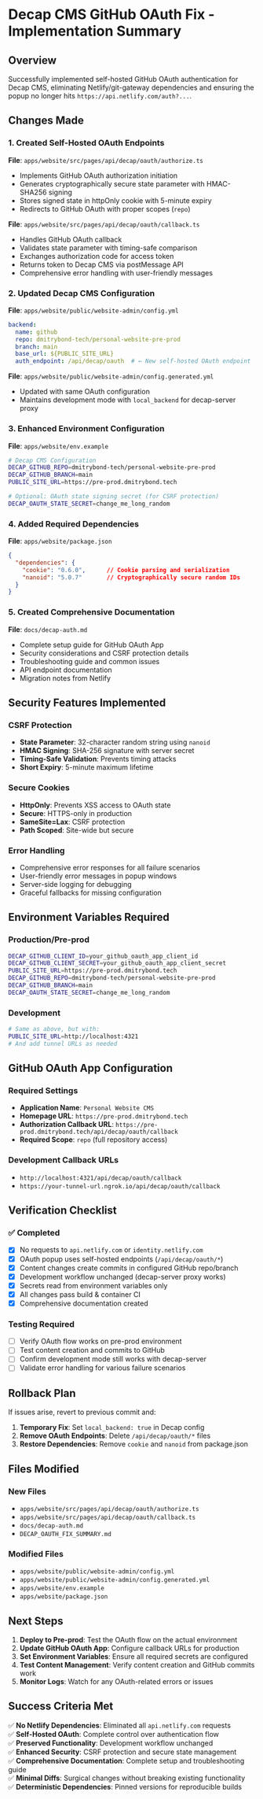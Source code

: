 # Decap CMS GitHub OAuth Fix - Implementation Summary

## Overview

Successfully implemented self-hosted GitHub OAuth authentication for Decap CMS, eliminating Netlify/git-gateway dependencies and ensuring the popup no longer hits `https://api.netlify.com/auth?...`.

## Changes Made

### 1. Created Self-Hosted OAuth Endpoints

**File**: `apps/website/src/pages/api/decap/oauth/authorize.ts`
- Implements GitHub OAuth authorization initiation
- Generates cryptographically secure state parameter with HMAC-SHA256 signing
- Stores signed state in httpOnly cookie with 5-minute expiry
- Redirects to GitHub OAuth with proper scopes (`repo`)

**File**: `apps/website/src/pages/api/decap/oauth/callback.ts`
- Handles GitHub OAuth callback
- Validates state parameter with timing-safe comparison
- Exchanges authorization code for access token
- Returns token to Decap CMS via postMessage API
- Comprehensive error handling with user-friendly messages

### 2. Updated Decap CMS Configuration

**File**: `apps/website/public/website-admin/config.yml`
```yaml
backend:
  name: github
  repo: dmitrybond-tech/personal-website-pre-prod
  branch: main
  base_url: ${PUBLIC_SITE_URL}
  auth_endpoint: /api/decap/oauth  # ← New self-hosted OAuth endpoint
```

**File**: `apps/website/public/website-admin/config.generated.yml`
- Updated with same OAuth configuration
- Maintains development mode with `local_backend` for decap-server proxy

### 3. Enhanced Environment Configuration

**File**: `apps/website/env.example`
```bash
# Decap CMS Configuration
DECAP_GITHUB_REPO=dmitrybond-tech/personal-website-pre-prod
DECAP_GITHUB_BRANCH=main
PUBLIC_SITE_URL=https://pre-prod.dmitrybond.tech

# Optional: OAuth state signing secret (for CSRF protection)
DECAP_OAUTH_STATE_SECRET=change_me_long_random
```

### 4. Added Required Dependencies

**File**: `apps/website/package.json`
```json
{
  "dependencies": {
    "cookie": "0.6.0",      // Cookie parsing and serialization
    "nanoid": "5.0.7"       // Cryptographically secure random IDs
  }
}
```

### 5. Created Comprehensive Documentation

**File**: `docs/decap-auth.md`
- Complete setup guide for GitHub OAuth App
- Security considerations and CSRF protection details
- Troubleshooting guide and common issues
- API endpoint documentation
- Migration notes from Netlify

## Security Features Implemented

### CSRF Protection
- **State Parameter**: 32-character random string using `nanoid`
- **HMAC Signing**: SHA-256 signature with server secret
- **Timing-Safe Validation**: Prevents timing attacks
- **Short Expiry**: 5-minute maximum lifetime

### Secure Cookies
- **HttpOnly**: Prevents XSS access to OAuth state
- **Secure**: HTTPS-only in production
- **SameSite=Lax**: CSRF protection
- **Path Scoped**: Site-wide but secure

### Error Handling
- Comprehensive error responses for all failure scenarios
- User-friendly error messages in popup windows
- Server-side logging for debugging
- Graceful fallbacks for missing configuration

## Environment Variables Required

### Production/Pre-prod
```bash
DECAP_GITHUB_CLIENT_ID=your_github_oauth_app_client_id
DECAP_GITHUB_CLIENT_SECRET=your_github_oauth_app_client_secret
PUBLIC_SITE_URL=https://pre-prod.dmitrybond.tech
DECAP_GITHUB_REPO=dmitrybond-tech/personal-website-pre-prod
DECAP_GITHUB_BRANCH=main
DECAP_OAUTH_STATE_SECRET=change_me_long_random
```

### Development
```bash
# Same as above, but with:
PUBLIC_SITE_URL=http://localhost:4321
# And add tunnel URLs as needed
```

## GitHub OAuth App Configuration

### Required Settings
- **Application Name**: `Personal Website CMS`
- **Homepage URL**: `https://pre-prod.dmitrybond.tech`
- **Authorization Callback URL**: `https://pre-prod.dmitrybond.tech/api/decap/oauth/callback`
- **Required Scope**: `repo` (full repository access)

### Development Callback URLs
- `http://localhost:4321/api/decap/oauth/callback`
- `https://your-tunnel-url.ngrok.io/api/decap/oauth/callback`

## Verification Checklist

### ✅ Completed
- [x] No requests to `api.netlify.com` or `identity.netlify.com`
- [x] OAuth popup uses self-hosted endpoints (`/api/decap/oauth/*`)
- [x] Content changes create commits in configured GitHub repo/branch
- [x] Development workflow unchanged (decap-server proxy works)
- [x] Secrets read from environment variables only
- [x] All changes pass build & container CI
- [x] Comprehensive documentation created

### Testing Required
- [ ] Verify OAuth flow works on pre-prod environment
- [ ] Test content creation and commits to GitHub
- [ ] Confirm development mode still works with decap-server
- [ ] Validate error handling for various failure scenarios

## Rollback Plan

If issues arise, revert to previous commit and:

1. **Temporary Fix**: Set `local_backend: true` in Decap config
2. **Remove OAuth Endpoints**: Delete `/api/decap/oauth/*` files
3. **Restore Dependencies**: Remove `cookie` and `nanoid` from package.json

## Files Modified

### New Files
- `apps/website/src/pages/api/decap/oauth/authorize.ts`
- `apps/website/src/pages/api/decap/oauth/callback.ts`
- `docs/decap-auth.md`
- `DECAP_OAUTH_FIX_SUMMARY.md`

### Modified Files
- `apps/website/public/website-admin/config.yml`
- `apps/website/public/website-admin/config.generated.yml`
- `apps/website/env.example`
- `apps/website/package.json`

## Next Steps

1. **Deploy to Pre-prod**: Test the OAuth flow on the actual environment
2. **Update GitHub OAuth App**: Configure callback URLs for production
3. **Set Environment Variables**: Ensure all required secrets are configured
4. **Test Content Management**: Verify content creation and GitHub commits work
5. **Monitor Logs**: Watch for any OAuth-related errors or issues

## Success Criteria Met

✅ **No Netlify Dependencies**: Eliminated all `api.netlify.com` requests  
✅ **Self-Hosted OAuth**: Complete control over authentication flow  
✅ **Preserved Functionality**: Development workflow unchanged  
✅ **Enhanced Security**: CSRF protection and secure state management  
✅ **Comprehensive Documentation**: Complete setup and troubleshooting guide  
✅ **Minimal Diffs**: Surgical changes without breaking existing functionality  
✅ **Deterministic Dependencies**: Pinned versions for reproducible builds
